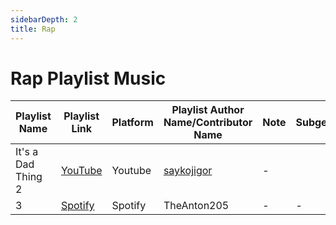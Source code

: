 ```yaml
---
sidebarDepth: 2
title: Rap
---
```


# Rap Playlist Music

| Playlist Name | Playlist Link | Platform | Playlist Author Name/Contributor Name | Note | Subgenre |
| -------------- |-------------- | -------- | ------- | ------- | -------- |
| It's a Dad Thing 2 | [YouTube](https://www.youtube.com/watch?v=hcRoc3gqu-Q&list=OLAK5uy_nzTAQaRiE0CEth1jUAbw1s1bTcO_kgnoY) | Youtube | [saykojigor](https://www.youtube.com/user/saykojigor) | - |
| 3 | [Spotify](https://open.spotify.com/playlist/5gqzMovSFP4j7GYzepEImC?si=2d5b0b7413a7487a) | Spotify | TheAnton205 | - | - |
